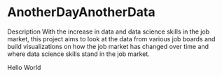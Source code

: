 # AnotherDayAnotherData
Description
With the increase in data and data science skills in the job market, this project aims to look at the data from various job boards and build visualizations on how the job market has changed over time and where data science skills stand in the job market.

Hello World
